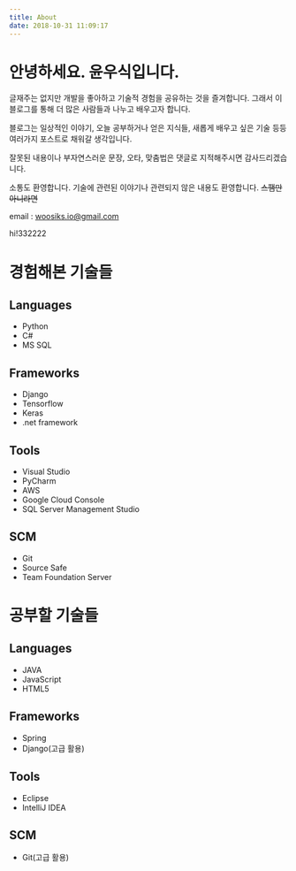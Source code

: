 ```yaml
---
title: About
date: 2018-10-31 11:09:17
---
```

# 안녕하세요. 윤우식입니다.
글재주는 없지만 개발을 좋아하고 기술적 경험을 공유하는 것을 즐겨합니다. 그래서 이 블로그를 통해 더 많은 사람들과 나누고 배우고자 합니다.

블로그는 일상적인 이야기, 오늘 공부하거나 얻은 지식들, 새롭게 배우고 싶은 기술 등등 여러가지 포스트로 채워갈 생각입니다.

잘못된 내용이나 부자연스러운 문장, 오타, 맞춤법은 댓글로 지적해주시면 감사드리겠습니다.

소통도 환영합니다. 기술에 관련된 이야기나 관련되지 않은 내용도 환영합니다. ~~스팸만 아니라면~~

email : woosiks.io@gmail.com

hi!332222

<i class="fa fa-motorcycle"></i>

# 경험해본 기술들

## Languages
- Python
- C#
- MS SQL

## Frameworks
- Django
- Tensorflow
- Keras
- .net framework

## Tools
- Visual Studio
- PyCharm
- AWS
- Google Cloud Console
- SQL Server Management Studio

## SCM
- Git
- Source Safe
- Team Foundation Server

# 공부할 기술들

## Languages
-  JAVA
-  JavaScript
-  HTML5

## Frameworks
-  Spring
-  Django(고급 활용)

## Tools
-  Eclipse
-  IntelliJ IDEA

## SCM
-  Git(고급 활용)
